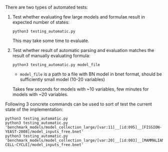 There are two types of automated tests:
1. Test whether evaluating few large models and formulae result in expected number of states:
    ```
    python3 testing_automatic.py
    ```
    This may take some time to evaluate.


2. Test whether result of automatic parsing and evaluation matches the result of manually evaluating formula:
    ```
    python3 testing_automatic.py model_file
    ```
    - `model_file` is a path to a file with BN model in bnet format, should be sufficiently small model (10-20 variables)
    
    Takes few seconds for models with ~10 variables, few minutes for models with ~20 variables.    


Following 3 concrete commands can be used to sort of test the current state of the implementation:
```
python3 testing_automatic.py
python3 testing_automatic.py 'benchmark_models/model_collection_large/[var:11]__[id:095]__[FISSION-YEAST-2008]/model_inputs_free.bnet'
python3 testing_automatic.py 'benchmark_models/model_collection_large/[var:20]__[id:003]__[MAMMALIAN-CELL-CYCLE]/model_inputs_free.bnet'
```